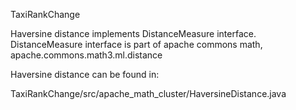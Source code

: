 TaxiRankChange

Haversine distance implements DistanceMeasure interface.
DistanceMeasure interface is part of apache commons math,  apache.commons.math3.ml.distance

Haversine distance can be found in:

TaxiRankChange/src/apache_math_cluster/HaversineDistance.java
